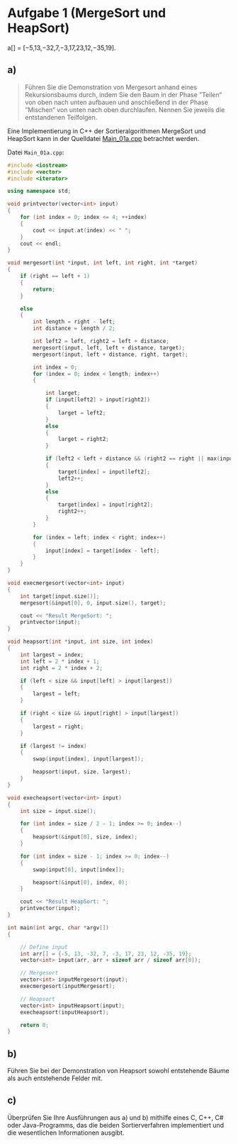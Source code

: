# Aufgabe 1 (MergeSort und HeapSort)

a[] = [−5,13,−32,7,−3,17,23,12,−35,19].

## a)

> Führen Sie die Demonstration von Mergesort anhand eines Rekursionsbaums durch, indem Sie den Baum in der Phase ”Teilen“ von oben nach unten aufbauen und anschließend in der Phase ”Mischen“ von unten nach oben durchlaufen. Nennen Sie jeweils die entstandenen Teilfolgen.

Eine Implementierung in C++ der Sortieralgorithmen MergeSort und HeapSort kann in der Quelldatei [Main_01a.cpp](Main_01a.cpp) betrachtet werden.

Datei `Main_01a.cpp`:

```cpp
#include <iostream>
#include <vector>
#include <iterator>

using namespace std;

void printvector(vector<int> input)
{
    for (int index = 0; index <= 4; ++index)
    {
        cout << input.at(index) << " ";
    }
    cout << endl;
}

void mergesort(int *input, int left, int right, int *target)
{
    if (right == left + 1)
    {
        return;
    }

    else
    {
        int length = right - left;
        int distance = length / 2;

        int left2 = left, right2 = left + distance;
        mergesort(input, left, left + distance, target);
        mergesort(input, left + distance, right, target);

        int index = 0;
        for (index = 0; index < length; index++)
        {

            int larget;
            if (input[left2] > input[right2])
            {
                larget = left2;
            }
            else
            {
                larget = right2;
            }

            if (left2 < left + distance && (right2 == right || max(input[left2], input[right2]) == input[left2]))
            {
                target[index] = input[left2];
                left2++;
            }
            else
            {
                target[index] = input[right2];
                right2++;
            }
        }

        for (index = left; index < right; index++)
        {
            input[index] = target[index - left];
        }
    }
}

void execmergesort(vector<int> input)
{
    int target[input.size()];
    mergesort(&input[0], 0, input.size(), target);

    cout << "Result MergeSort: ";
    printvector(input);
}

void heapsort(int *input, int size, int index)
{
    int largest = index;
    int left = 2 * index + 1;
    int right = 2 * index + 2;

    if (left < size && input[left] > input[largest])
    {
        largest = left;
    }

    if (right < size && input[right] > input[largest])
    {
        largest = right;
    }

    if (largest != index)
    {
        swap(input[index], input[largest]);

        heapsort(input, size, largest);
    }
}

void execheapsort(vector<int> input)
{
    int size = input.size();

    for (int index = size / 2 - 1; index >= 0; index--)
    {
        heapsort(&input[0], size, index);
    }

    for (int index = size - 1; index >= 0; index--)
    {
        swap(input[0], input[index]);

        heapsort(&input[0], index, 0);
    }

    cout << "Result HeapSort: ";
    printvector(input);
}

int main(int argc, char *argv[])
{

    // Define input
    int arr[] = {-5, 13, -32, 7, -3, 17, 23, 12, -35, 19};
    vector<int> input(arr, arr + sizeof arr / sizeof arr[0]);

    // Mergesort
    vector<int> inputMergesort(input);
    execmergesort(inputMergesort);

    // Heapsort
    vector<int> inputHeapsort(input);
    execheapsort(inputHeapsort);

    return 0;
}
```

## b)

Führen Sie bei der Demonstration von Heapsort sowohl entstehende Bäume als auch entstehende Felder mit.

## c)

Überprüfen Sie Ihre Ausführungen aus a) und b) mithilfe eines C, C++, C# oder Java-Programms, das die beiden Sortierverfahren implementiert und die wesentlichen Informationen ausgibt.